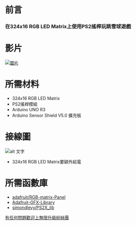 # 前言
### 在324x16 RGB LED Matrix上使用PS2搖桿玩跳雪球遊戲

# 影片
[![圖片](http://www.webfish.com.tw/github/LEDMatrixGameYT.jpg)](https://youtu.be/Ly4qgUcNUYM)

# 所需材料
* 324x16 RGB LED Matrix 
* PS2搖桿模組
* Arduino UNO R3
* Arduino Sensor Shield V5.0 擴充板

# 接線圖
![alt 文字](http://www.webfish.com.tw/github/LEDMatrixGame.jpg "Logo 接線圖 1")
* 324x16 RGB LED Matrix要額外給電
 
# 所需函數庫 
* [adafruit/RGB-matrix-Panel](https://github.com/adafruit/RGB-matrix-Panel) 
* [Adafruit-GFX-Library](https://github.com/adafruit/Adafruit-GFX-Library) 
* [simondlevy/PS2X_lib](https://github.com/simondlevy/PS2X_lib) 
 
 
[有任何問題歡迎上無限升級紛絲團](https://www.facebook.com/unlimited.upgrade)




